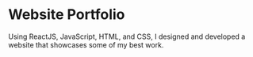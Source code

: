 # Website Portfolio

Using ReactJS, JavaScript, HTML, and CSS, I designed and developed a website that showcases some of my best work.

